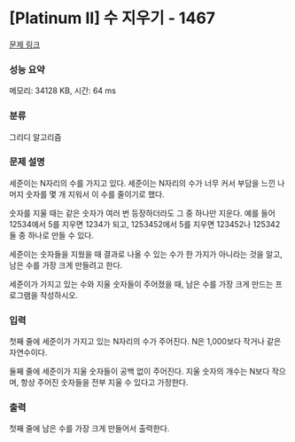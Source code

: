 # [Platinum II] 수 지우기 - 1467 

[문제 링크](https://www.acmicpc.net/problem/1467) 

### 성능 요약

메모리: 34128 KB, 시간: 64 ms

### 분류

그리디 알고리즘

### 문제 설명

<p>세준이는 N자리의 수를 가지고 있다. 세준이는 N자리의 수가 너무 커서 부담을 느낀 나머지 숫자를 몇 개 지워서 이 수를 줄이기로 했다.</p>

<p>숫자를 지울 때는 같은 숫자가 여러 번 등장하더라도 그 중 하나만 지운다. 예를 들어 12534에서 5를 지우면 1234가 되고, 1253452에서 5를 지우면 123452나 125342 둘 중 하나로 만들 수 있다.</p>

<p>세준이는 숫자들을 지웠을 때 결과로 나올 수 있는 수가 한 가지가 아니라는 것을 알고, 남은 수를 가장 크게 만들려고 한다.</p>

<p>세준이가 가지고 있는 수와 지울 숫자들이 주어졌을 때, 남은 수를 가장 크게 만드는 프로그램을 작성하시오.</p>

### 입력 

 <p>첫째 줄에 세준이가 가지고 있는 N자리의 수가 주어진다. N은 1,000보다 작거나 같은 자연수이다.</p>

<p>둘째 줄에 세준이가 지울 숫자들이 공백 없이 주어진다. 지울 숫자의 개수는 N보다 작으며, 항상 주어진 숫자들을 전부 지울 수 있다고 가정한다.</p>

### 출력 

 <p>첫째 줄에 남은 수를 가장 크게 만들어서 출력한다.</p>

